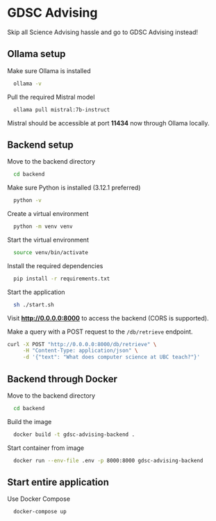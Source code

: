 # GDSC Advising

Skip all Science Advising hassle and go to GDSC Advising instead!
## Ollama setup

Make sure Ollama is installed

```bash
  ollama -v
```

Pull the required Mistral model

```bash
  ollama pull mistral:7b-instruct
```

Mistral should be accessible at port **11434** now through Ollama locally.
## Backend setup

Move to the backend directory

```bash
  cd backend
```

Make sure Python is installed (3.12.1 preferred)

```bash
  python -v
```

Create a virtual environment

```bash
  python -m venv venv
```

Start the virtual environment

```bash
  source venv/bin/activate
```

Install the required dependencies

```bash
  pip install -r requirements.txt
```

Start the application

```bash
  sh ./start.sh
```

Visit **http://0.0.0.0:8000** to access the backend (CORS is supported).

Make a query with a POST request to the `/db/retrieve` endpoint.

```bash
curl -X POST "http://0.0.0.0:8000/db/retrieve" \
     -H "Content-Type: application/json" \
     -d '{"text": "What does computer science at UBC teach?"}'
```
## Backend through Docker

Move to the backend directory

```bash
  cd backend
```

Build the image

```bash
  docker build -t gdsc-advising-backend .
```

Start container from image

```bash
  docker run --env-file .env -p 8000:8000 gdsc-advising-backend
```

## Start entire application

Use Docker Compose

```bash
  docker-compose up
```